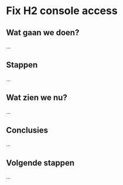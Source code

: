 # Fix H2 console access

## Wat gaan we doen?

...

## Stappen

...

## Wat zien we nu?

...

## Conclusies

...

## Volgende stappen

...

